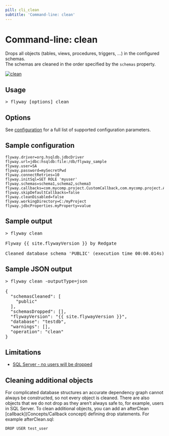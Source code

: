 ```yaml
---
pill: cli_clean
subtitle: 'Command-line: clean'
---
```

# Command-line: clean

Drops all objects (tables, views, procedures, triggers, ...) in the configured schemas.<br/>
The schemas are cleaned in the order specified by the `schemas` property.

<a href="Commands/clean"><img src="assets/command-clean.png" alt="clean"></a>

## Usage

<pre class="console"><span>&gt;</span> flyway [options] clean</pre>

## Options

See [configuration](Configuration/parameters) for a full list of supported configuration parameters.

## Sample configuration

```properties
flyway.driver=org.hsqldb.jdbcDriver
flyway.url=jdbc:hsqldb:file:/db/flyway_sample
flyway.user=SA
flyway.password=mySecretPwd
flyway.connectRetries=10
flyway.initSql=SET ROLE 'myuser'
flyway.schemas=schema1,schema2,schema3
flyway.callbacks=com.mycomp.project.CustomCallback,com.mycomp.project.AnotherCallback
flyway.skipDefaultCallbacks=false
flyway.cleanDisabled=false
flyway.workingDirectory=C:/myProject
flyway.jdbcProperties.myProperty=value
```

## Sample output
<pre class="console">&gt; flyway clean

Flyway {{ site.flywayVersion }} by Redgate

Cleaned database schema 'PUBLIC' (execution time 00:00.014s)</pre>

## Sample JSON output

<pre class="console">&gt; flyway clean -outputType=json

{
  "schemasCleaned": [
    "public"
  ],
  "schemasDropped": [],
  "flywayVersion": "{{ site.flywayVersion }}",
  "database": "testdb",
  "warnings": [],
  "operation": "clean"
}</pre>

## Limitations

- [SQL Server - no users will be dropped](<Supported Databases/SQL Server Database>)

## Cleaning additional objects
For complicated database structures an accurate dependency graph cannot always be constructed, so not every object is cleaned.
There are also objects that we do not drop as they aren’t always safe to, for example, users in SQL Server.
To clean additional objects, you can add an afterClean [callback](Concepts/Callback concept) defining drop statements. For example afterClean.sql:

```
DROP USER test_user
```
